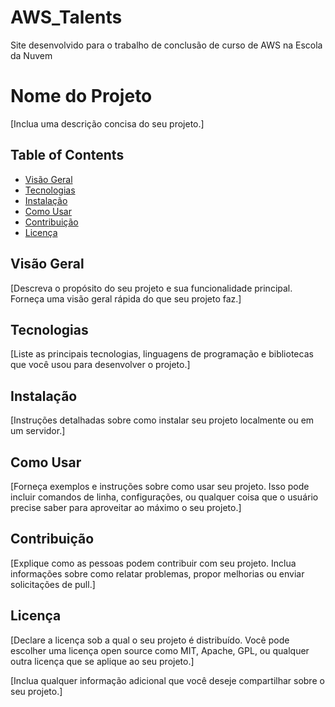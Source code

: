 # AWS_Talents
Site desenvolvido para o trabalho de conclusão de curso de AWS na Escola da Nuvem
# Nome do Projeto

[Inclua uma descrição concisa do seu projeto.]

## Table of Contents
- [Visão Geral](#vis%C3%A3o-geral)
- [Tecnologias](#tecnologias)
- [Instalação](#instala%C3%A7%C3%A3o)
- [Como Usar](#como-usar)
- [Contribuição](#contribui%C3%A7%C3%A3o)
- [Licença](#licen%C3%A7a)

## Visão Geral

[Descreva o propósito do seu projeto e sua funcionalidade principal. Forneça uma visão geral rápida do que seu projeto faz.]

## Tecnologias

[Liste as principais tecnologias, linguagens de programação e bibliotecas que você usou para desenvolver o projeto.]

## Instalação

[Instruções detalhadas sobre como instalar seu projeto localmente ou em um servidor.]

## Como Usar

[Forneça exemplos e instruções sobre como usar seu projeto. Isso pode incluir comandos de linha, configurações, ou qualquer coisa que o usuário precise saber para aproveitar ao máximo o seu projeto.]

## Contribuição

[Explique como as pessoas podem contribuir com seu projeto. Inclua informações sobre como relatar problemas, propor melhorias ou enviar solicitações de pull.]

## Licença

[Declare a licença sob a qual o seu projeto é distribuído. Você pode escolher uma licença open source como MIT, Apache, GPL, ou qualquer outra licença que se aplique ao seu projeto.]

[Inclua qualquer informação adicional que você deseje compartilhar sobre o seu projeto.]